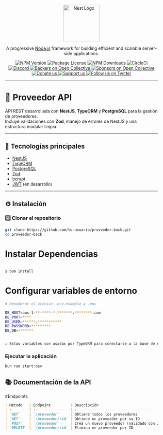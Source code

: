 <p align="center">
  <a href="http://nestjs.com/" target="blank">
    <img src="https://nestjs.com/img/logo-small.svg" width="120" alt="Nest Logo" />
  </a>
</p>

<p align="center">
  A progressive <a href="http://nodejs.org" target="_blank">Node.js</a> framework for building efficient and scalable server-side applications.
</p>

<p align="center">
  <a href="https://www.npmjs.com/~nestjscore" target="_blank">
    <img src="https://img.shields.io/npm/v/@nestjs/core.svg" alt="NPM Version" />
  </a>
  <a href="https://www.npmjs.com/~nestjscore" target="_blank">
    <img src="https://img.shields.io/npm/l/@nestjs/core.svg" alt="Package License" />
  </a>
  <a href="https://www.npmjs.com/~nestjscore" target="_blank">
    <img src="https://img.shields.io/npm/dm/@nestjs/common.svg" alt="NPM Downloads" />
  </a>
  <a href="https://circleci.com/gh/nestjs/nest" target="_blank">
    <img src="https://img.shields.io/circleci/build/github/nestjs/nest/master" alt="CircleCI" />
  </a>
  <a href="https://discord.gg/G7Qnnhy" target="_blank">
    <img src="https://img.shields.io/badge/discord-online-brightgreen.svg" alt="Discord" />
  </a>
  <a href="https://opencollective.com/nest#backer" target="_blank">
    <img src="https://opencollective.com/nest/backers/badge.svg" alt="Backers on Open Collective" />
  </a>
  <a href="https://opencollective.com/nest#sponsor" target="_blank">
    <img src="https://opencollective.com/nest/sponsors/badge.svg" alt="Sponsors on Open Collective" />
  </a>
  <a href="https://paypal.me/kamilmysliwiec" target="_blank">
    <img src="https://img.shields.io/badge/Donate-PayPal-ff3f59.svg" alt="Donate us" />
  </a>
  <a href="https://opencollective.com/nest#sponsor" target="_blank">
    <img src="https://img.shields.io/badge/Support%20us-Open%20Collective-41B883.svg" alt="Support us" />
  </a>
  <a href="https://twitter.com/nestframework" target="_blank">
    <img src="https://img.shields.io/twitter/follow/nestframework.svg?style=social&label=Follow" alt="Follow us on Twitter" />
  </a>
</p>

---

# 🧾 Proveedor API

API REST desarrollada con **NestJS**, **TypeORM** y **PostgreSQL** para la gestión de proveedores.  
Incluye validaciones con **Zod**, manejo de errores de NestJS y una estructura modular limpia.

---

## 🚀 Tecnologías principales

- [NestJS](https://nestjs.com/)
- [TypeORM](https://typeorm.io/)
- [PostgreSQL](https://www.postgresql.org/)
- [Zod](https://zod.dev/)
- [bcrypt](https://www.npmjs.com/package/bcrypt)
- [JWT](https://jwt.io/) (en desarrollo)

---

## ⚙️ Instalación

### 1️⃣ Clonar el repositorio

```bash
git clone https://github.com/tu-usuario/proveedor-back.git
cd proveedor-back
```

# Instalar Dependencias

```bash

$ bun install

```

# Configurar variables de entorno

```bash
# Renombrar el archivo .env.example a .env

DB_HOST=aws-1-**-****-*.*******.********.com
DB_PORT=****
DB_USER=******.***********
DB_PASSWORD=*********
DB_DB=*******


⚠️ Estas variables son usadas por TypeORM para conectarse a la base de datos PostgreSQL.

```

### Ejecutar la aplicación

```bash
bun run start:dev

```

## 📚 Documentación de la API

#Endpoints

```markdown
| Método   | Endpoint         | Descripción                                | Códigos de respuesta                |
| :------- | :--------------- | :----------------------------------------- | :---------------------------------- |
| `GET`    | `/proveedor`     | Obtiene todos los proveedores              | `200 OK`                            |
| `GET`    | `/proveedor/:id` | Obtiene un proveedor por su ID             | `200 OK`, `400 Bad Request`         |
| `POST`   | `/proveedor`     | Crea un nuevo proveedor (validado con Zod) | `201 Created`, `400 Bad Request`    |
| `DELETE` | `/proveedor/:id` | Elimina un proveedor por ID                | `204 No Content`, `400 Bad Request` |
```
